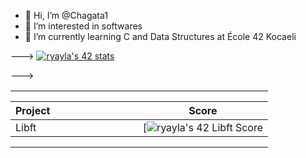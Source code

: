 - 👋 Hi, I’m @Chagata1
- 👀 I’m interested in softwares
- 🌱 I’m currently learning C and Data Structures at École 42 Kocaeli

--->
[![ryayla's 42 stats](https://badge42.vercel.app/api/v2/cl9sa4uqn01110fm6xx1pa1fk/stats?cursusId=21&coalitionId=232)](https://github.com/JaeSeoKim/badge42)


---><table widht="100%" align="center">
  <tr style="display:flex; justify-content:space-around; padding:0;">
  <td style="padding:0; margin:0;">

|Project|Score| 
| :-	|	:-:	|
| Libft <img width=150>|[![ryayla's 42 Libft Score](https://badge42.vercel.app/api/v2/cl9sa4uqn01110fm6xx1pa1fk/project/2826067)
